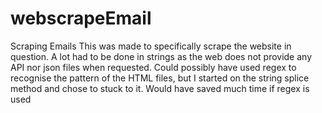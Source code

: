 # webscrapeEmail
Scraping Emails
This was made to specifically scrape the website in question.
A lot had to be done in strings as the web does not provide any API nor json files when requested.
Could possibly have used regex to recognise the pattern of the HTML files, but I started on the string splice method and chose to stuck to it.
Would have saved much time if regex is used
